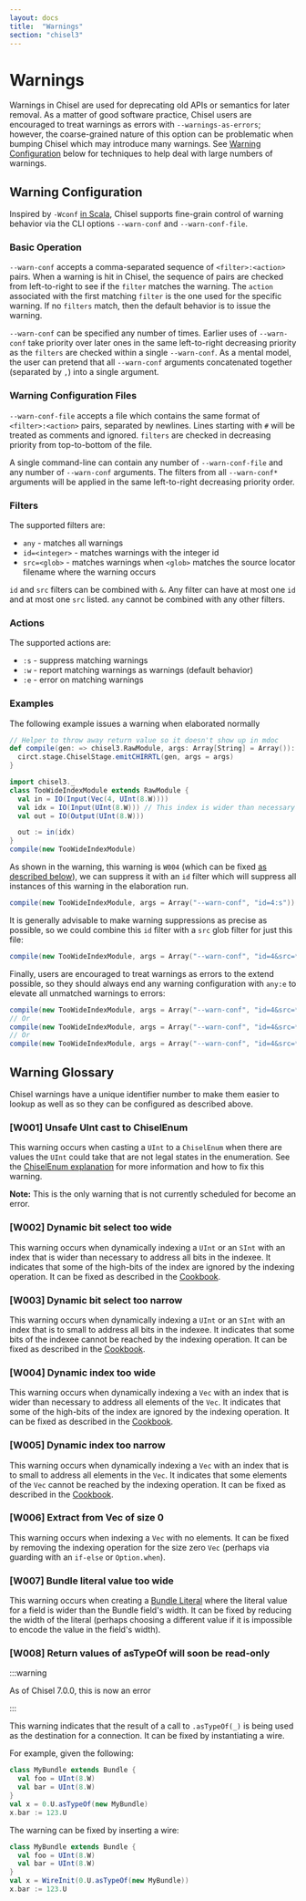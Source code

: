 ```yaml
---
layout: docs
title:  "Warnings"
section: "chisel3"
---
```


# Warnings

Warnings in Chisel are used for deprecating old APIs or semantics for later removal.
As a matter of good software practice, Chisel users are encouraged to treat warnings as errors with `--warnings-as-errors`;
however, the coarse-grained nature of this option can be problematic when bumping Chisel which may introduce many warnings.
See [Warning Configuration](#warning-configuration) below for techniques to help deal with large numbers of warnings.

## Warning Configuration

Inspired by `-Wconf` [in Scala](https://www.scala-lang.org/2021/01/12/configuring-and-suppressing-warnings.html),
Chisel supports fine-grain control of warning behavior via the CLI options `--warn-conf` and `--warn-conf-file`.

### Basic Operation

`--warn-conf` accepts a comma-separated sequence of `<filter>:<action>` pairs.
When a warning is hit in Chisel, the sequence of pairs are checked from left-to-right to see if the `filter` matches the warning.
The `action` associated with the first matching `filter` is the one used for the specific warning.
If no `filters` match, then the default behavior is to issue the warning.

`--warn-conf` can be specified any number of times.
Earlier uses of `--warn-conf` take priority over later ones in the same left-to-right decreasing priority as the `filters` are checked within a single `--warn-conf`.
As a mental model, the user can pretend that all `--warn-conf` arguments concatenated together (separated by `,`) into a single argument.

### Warning Configuration Files

`--warn-conf-file` accepts a file which contains the same format of `<filter>:<action>` pairs, separated by newlines.
Lines starting with `#` will be treated as comments and ignored.
`filters` are checked in decreasing priority from top-to-bottom of the file.

A single command-line can contain any number of `--warn-conf-file` and any number of `--warn-conf` arguments.
The filters from all `--warn-conf*` arguments will be applied in the same left-to-right decreasing priority order.

### Filters

The supported filters are:

* `any` - matches all warnings
* `id=<integer>` - matches warnings with the integer id
* `src=<glob>` - matches warnings when `<glob>` matches the source locator filename where the warning occurs

`id` and `src` filters can be combined with `&`.
Any filter can have at most one `id` and at most one `src` listed.
`any` cannot be combined with any other filters.

### Actions

The supported actions are:

* `:s` - suppress matching warnings
* `:w` - report matching warnings as warnings (default behavior)
* `:e` - error on matching warnings

### Examples

The following example issues a warning when elaborated normally

```scala mdoc:invisible:reset
// Helper to throw away return value so it doesn't show up in mdoc
def compile(gen: => chisel3.RawModule, args: Array[String] = Array()): Unit = {
  circt.stage.ChiselStage.emitCHIRRTL(gen, args = args)
}
```

```scala mdoc
import chisel3._
class TooWideIndexModule extends RawModule {
  val in = IO(Input(Vec(4, UInt(8.W))))
  val idx = IO(Input(UInt(8.W))) // This index is wider than necessary
  val out = IO(Output(UInt(8.W)))

  out := in(idx)
}
compile(new TooWideIndexModule)
```

As shown in the warning, this warning is `W004` (which can be fixed [as described below](#w004-dynamic-index-too-wide)), we can suppress it with an `id` filter which will suppress all instances of this warning in the elaboration run.

```scala mdoc
compile(new TooWideIndexModule, args = Array("--warn-conf", "id=4:s"))
```

It is generally advisable to make warning suppressions as precise as possible, so we could combine this `id` filter with a `src` glob filter for just this file:

```scala mdoc
compile(new TooWideIndexModule, args = Array("--warn-conf", "id=4&src=**warnings.md:s"))
```

Finally, users are encouraged to treat warnings as errors to the extend possible,
so they should always end any warning configuration with `any:e` to elevate all unmatched warnings to errors:

```scala mdoc
compile(new TooWideIndexModule, args = Array("--warn-conf", "id=4&src=**warnings.md:s,any:e"))
// Or
compile(new TooWideIndexModule, args = Array("--warn-conf", "id=4&src=**warnings.md:s", "--warn-conf", "any:e"))
// Or
compile(new TooWideIndexModule, args = Array("--warn-conf", "id=4&src=**warnings.md:s", "--warnings-as-errors"))
```

## Warning Glossary

Chisel warnings have a unique identifier number to make them easier to lookup as well as so they can be configured as described above.

### [W001] Unsafe UInt cast to ChiselEnum

This warning occurs when casting a `UInt` to a `ChiselEnum` when there are values the `UInt` could take that are not legal states in the enumeration.
See the [ChiselEnum explanation](chisel-enum#casting) for more information and how to fix this warning.

**Note:** This is the only warning that is not currently scheduled for become an error.

### [W002] Dynamic bit select too wide

This warning occurs when dynamically indexing a `UInt` or an `SInt` with an index that is wider than necessary to address all bits in the indexee.
It indicates that some of the high-bits of the index are ignored by the indexing operation.
It can be fixed as described in the [Cookbook](../cookbooks/cookbook#how-do-i-resolve-dynamic-index--is-too-widenarrow-for-extractee-).

### [W003] Dynamic bit select too narrow

This warning occurs when dynamically indexing a `UInt` or an `SInt` with an index that is to small to address all bits in the indexee.
It indicates that some bits of the indexee cannot be reached by the indexing operation.
It can be fixed as described in the [Cookbook](../cookbooks/cookbook#how-do-i-resolve-dynamic-index--is-too-widenarrow-for-extractee-).

### [W004] Dynamic index too wide

This warning occurs when dynamically indexing a `Vec` with an index that is wider than necessary to address all elements of the `Vec`.
It indicates that some of the high-bits of the index are ignored by the indexing operation.
It can be fixed as described in the [Cookbook](../cookbooks/cookbook#how-do-i-resolve-dynamic-index--is-too-widenarrow-for-extractee-).

### [W005] Dynamic index too narrow

This warning occurs when dynamically indexing a `Vec` with an index that is to small to address all elements in the `Vec`.
It indicates that some elements of the `Vec` cannot be reached by the indexing operation.
It can be fixed as described in the [Cookbook](../cookbooks/cookbook#how-do-i-resolve-dynamic-index--is-too-widenarrow-for-extractee-).


### [W006] Extract from Vec of size 0

This warning occurs when indexing a `Vec` with no elements.
It can be fixed by removing the indexing operation for the size zero `Vec` (perhaps via guarding with an `if-else` or `Option.when`).

### [W007] Bundle literal value too wide

This warning occurs when creating a [Bundle Literal](../appendix/experimental-features#bundle-literals) where the literal value for a
field is wider than the Bundle field's width.
It can be fixed by reducing the width of the literal (perhaps choosing a different value if it is impossible to encode the value in the
field's width).

### [W008] Return values of asTypeOf will soon be read-only

:::warning

As of Chisel 7.0.0, this is now an error

:::

This warning indicates that the result of a call to `.asTypeOf(_)` is being used as the destination for a connection.
It can be fixed by instantiating a wire.

For example, given the following:
```scala mdoc:compile-only
class MyBundle extends Bundle {
  val foo = UInt(8.W)
  val bar = UInt(8.W)
}
val x = 0.U.asTypeOf(new MyBundle)
x.bar := 123.U
```

The warning can be fixed by inserting a wire:
```scala mdoc:compile-only
class MyBundle extends Bundle {
  val foo = UInt(8.W)
  val bar = UInt(8.W)
}
val x = WireInit(0.U.asTypeOf(new MyBundle))
x.bar := 123.U
```
